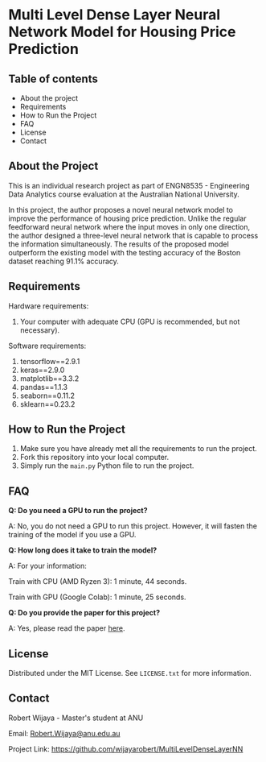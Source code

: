 ﻿# Multi Level Dense Layer Neural Network Model for Housing Price Prediction 


## Table of contents

 - About the project
 - Requirements
 - How to Run the Project
 - FAQ
 - License
 - Contact


## About the Project


This is an individual research project as part of ENGN8535 - Engineering Data Analytics course evaluation at the Australian National University.

In this project, the author proposes a novel neural network model to improve the performance of housing price prediction. Unlike the regular feedforward neural network where the input moves in only one direction, the author designed a three-level neural network that is capable to process the information simultaneously. The results of the proposed model outperform the existing model with the testing accuracy of the Boston dataset reaching 91.1% accuracy.



## Requirements

Hardware requirements:
1. Your computer with adequate CPU (GPU is recommended, but not necessary).

Software requirements:

 1. tensorflow==2.9.1
 2. keras==2.9.0
 3. matplotlib==3.3.2
 4. pandas==1.1.3
 5. seaborn==0.11.2
 6. sklearn==0.23.2



## How to Run the Project

1. Make sure you have already met all the requirements to run the project.
2. Fork this repository into your local computer.
3. Simply run the `main.py` Python file to run the project.

## FAQ

**Q: Do you need a GPU to run the project?**

A: No, you do not need a GPU to run this project. However, it will fasten the training of the model if you use a GPU.


**Q: How long does it take to train the model?**

A: For your information: 

Train with CPU (AMD Ryzen 3): 1 minute, 44 seconds. 

Train with GPU (Google Colab): 1 minute, 25 seconds.


**Q: Do you provide the paper for this project?**

A: Yes, please read the paper [here](https://github.com/wijayarobert/MultiLevelDenseLayerNN/blob/main/Paper.pdf).
## License

Distributed under the MIT License. See `LICENSE.txt` for more information.

## Contact

Robert Wijaya - Master's student at ANU

Email: Robert.Wijaya@anu.edu.au

Project Link: https://github.com/wijayarobert/MultiLevelDenseLayerNN



